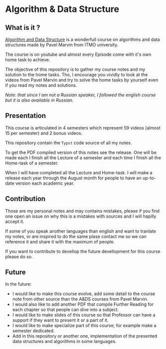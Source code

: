 # Algorithm & Data Structure

## What is it ? 

[Algorithm and Data Structure](https://www.youtube.com/playlist?list=PLrS21S1jm43igE57Ye_edwds_iL7ZOAG4) is a wonderfull course on algorithms and data structures made by Pavel Marvin from ITMO university. 

The course is on youtube and almost every Episode come with it's own home task to achieve. 

The objective of this repository is to gather my course notes and my solution to the home tasks. Tho, I encourage you vividly to look at the videos from Pavel Marvin and try to solve the home tasks by yourself even if you read my notes and solutions. 

_Note: that since I am not a Russian speaker, I followed the english course but it is also available in Russian._ 

## Presentation 

This course is articulated in 4 semesters which represent 59 videos (almost 15 per semester) and 2 bonus videos. 

This repository contain the `Typst` code source of all my notes. 

To get the PDF compiled version of this notes see the release. One will be made each I finish all the Lecture of a semester and each time I finish all the Home-task of a semester. 

When I will have completed all the Lecture and Home-task. I will make a release each year through the August month for people to have an up-to-date version each academic year. 

## Contribution 

Those are my personal notes and may contains mistakes, please if you find one open an issue on why this is a mistakes with sources and I will hapilly accept it. 

If some of you speak another languages than english and want to tranlate my notes, or are inspired to do the same plase contact me so we can reference it and share it with the maximum of people. 

If you want to contribute to devellop the future devellopment for this course please do so. 

## Future 

In the future: 
* I would like to make this course evolve, add some detail to the course note from other source than the A&DS courses from Pavel Marvin.
* I would also like to add another PDF that compile Further Reading for each chapter so that people can dive into a subject.
* I would like to make slides of this course so that Professor can have a support if they want to present it or a part of it.
* I would like to make specialize part of this course, for example make a semester dedicated.
* Add in this repository or another one, implementation of the presented data structures and algorithms in some languages. 
